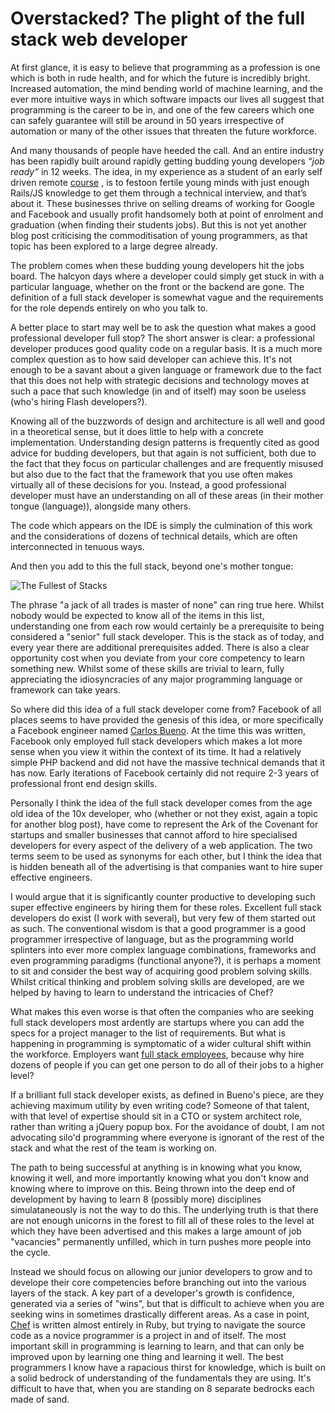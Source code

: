 # Overstacked? The plight of the full stack web developer

At first glance, it is easy to believe that programming as a profession is one which is both in rude health, and for which the future is incredibly bright. Increased automation, the mind bending world of machine learning, and the ever more intuitive ways in which software impacts our lives all suggest that programming is the career to be in, and one of the few careers which one can safely guarantee will still be around in 50 years irrespective of automation or many of the other issues that threaten the future workforce.

And many thousands of people have heeded the call. And an entire industry has been rapidly built around rapidly getting budding young developers *“job ready”* in 12 weeks. The idea, in my experience as a student of an early self driven remote [course](https://www.bloc.io/) , is to festoon fertile young minds with just enough Rails/JS knowledge to get them through a technical interview, and that’s about it.  These businesses thrive on selling dreams of working for Google and Facebook and usually profit handsomely both at point of enrolment and graduation (when finding their students jobs). But this is not yet another blog post criticising the commoditisation of young programmers, as that topic has been explored to a large degree already.

The problem comes when these budding young developers hit the jobs board. The halcyon days where a developer could simply get stuck in with a particular language, whether on the front or the backend are gone. The definition of a full stack developer is somewhat vague and the requirements for the role depends entirely on who you talk to.

A better place to start may well be to ask the question what makes a good professional developer full stop? The short answer is clear: a professional developer produces good quality code on a regular basis. It is a much more complex question as to how said developer can achieve this. It's not enough to be a savant about a given language or framework due to the fact that this does not help with strategic decisions and technology moves at such a pace that such knowledge (in and of itself) may soon be useless (who's hiring Flash developers?).

Knowing all of the buzzwords of design and architecture is all well and good in a theoretical sense, but it does little to help with a concrete implementation. Understanding design patterns is frequently cited as good advice for budding developers, but that again is not sufficient, both due to the fact that they focus on particular challenges and are frequently misused but also due to the fact that the framework that you use often makes virtually all of these decisions for you. Instead, a good professional developer must have an understanding on all of these areas (in their mother tongue (language)), alongside many others.

The code which appears on the IDE is simply the culmination of this work and the considerations of dozens of technical details, which are often interconnected in tenuous ways.

And then you add to this the full stack, beyond one's mother tongue:


![The Fullest of Stacks](http://i.imgur.com/jXWjc21.png "The full stack")

The phrase "a jack of all trades is master of none" can ring true here. Whilst nobody would be expected to know all of the items in this list, understanding one from each row would certainly be a prerequisite to being considered a "senior" full stack developer. This is the stack as of today, and every year there are additional prerequisites added. There is also a clear opportunity cost when you deviate from your core competency to learn something new. Whilst some of these skills are trivial to learn, fully appreciating the idiosyncracies of any major programming language or framework can take years.

So where did this idea of a full stack developer come from? Facebook of all places seems to have provided the genesis of this idea, or more specifically a Facebook engineer named [Carlos Bueno](https://www.facebook.com/notes/facebook-engineering/the-full-stack-part-i/461505383919). At the time this was written, Facebook only employed full stack developers which makes a lot more sense when you view it within the context of its time. It had a relatively simple PHP backend and did not have the massive technical demands that it has now. Early iterations of Facebook certainly did not require 2-3 years of professional front end design skills.

Personally I think the idea of the full stack developer comes from the age old idea of the 10x developer, who (whether or not they exist, again a topic for another blog post), have come to represent the Ark of the Covenant for startups and smaller businesses that cannot afford to hire specialised developers for every aspect of the delivery of a web application. The two terms seem to be used as synonyms for each other, but I think the idea that is hidden beneath all of the advertising is that companies want to hire super effective engineers.

I would argue that it is significantly counter productive to developing such super effective engineers by hiring them for these roles. Excellent full stack developers do exist (I work with several), but very few of them started out as such. The conventional wisdom is that a good programmer is a good programmer irrespective of language, but as the programming world splinters into ever more complex language combinations, frameworks and even programming paradigms (functional anyone?), it is perhaps a moment to sit and consider the best way of acquiring good problem solving skills. Whilst critical thinking and problem solving skills are developed, are we helped by having to learn to understand the intricacies of Chef?

What makes this even worse is that often the companies who are seeking full stack developers most ardently are startups where you can add the specs for a project manager to the list of requirements. But what is happening in programming is symptomatic of a wider cultural shift within the workforce. Employers want [full stack employees](https://medium.com/chris-messina/the-full-stack-employee-ed0db089f0a1#.wtkjo85th), because why hire dozens of people if you can get one person to do all of their jobs to a higher level?

If a brilliant full stack developer exists, as defined in Bueno's piece, are they achieving maximum utility by even writing code? Someone of that talent, with that level of expertise should sit in a CTO or system architect role, rather than writing a jQuery popup box.  For the avoidance of doubt, I am not advocating silo'd programming where everyone is ignorant of the rest of the stack and what the rest of the team is working on.

The path to being successful at anything is in knowing what you know, knowing it well, and more importantly knowing what you don't know and knowing where to improve on this. Being thrown into the deep end of development by having to learn 8 (possibly more) disciplines simulataneously is not the way to do this.  The underlying truth is that there are not enough unicorns in the forest to fill all of these roles to the level at which they have been advertised and this makes a large amount of job "vacancies" permanently unfilled, which in turn pushes more people into the cycle.

Instead we should focus on allowing our junior developers to grow and to develope their core competencies before branching out into the various layers of the stack. A key part of a developer's growth is confidence, generated via a series of "wins", but that is difficult to achieve when you are seeking wins in sometimes drastically different areas. As a case in point, [Chef](https://github.com/chef/chef) is written almost entirely in Ruby, but trying to navigate the source code as a novice programmer is a project in and of itself. The most important skill in programming is learning to learn, and that can only be improved upon by learning one thing and learning it well. The best programmers I know have a rapacious thirst for knowledge, which is built on a solid bedrock of understanding of the fundamentals they are using. It's difficult to have that, when you are standing on 8 separate bedrocks each made of sand.
